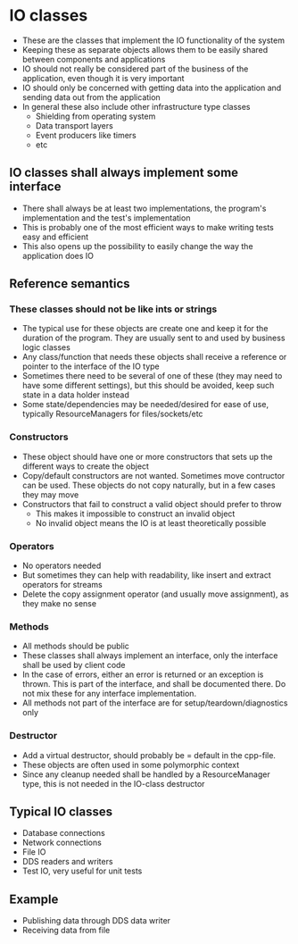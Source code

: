 # IO classes
- These are the classes that implement the IO functionality of the system
- Keeping these as separate objects allows them to be easily shared between components and applications
- IO should not really be considered part of the business of the application, even though it is very important
- IO should only be concerned with getting data into the application and sending data out from the application
- In general these also include other infrastructure type classes
  * Shielding from operating system
  * Data transport layers
  * Event producers like timers
  * etc


## IO classes shall always implement some interface
- There shall always be at least two implementations, the program's implementation and the test's implementation
- This is probably one of the most efficient ways to make writing tests easy and efficient
- This also opens up the possibility to easily change the way the application does IO

## Reference semantics

### These classes should not be like ints or strings
- The typical use for these objects are create one and keep it for the duration of the program.
They are usually sent to and used by business logic classes
- Any class/function that needs these objects shall receive a reference or pointer to the interface of the IO type
- Sometimes there need to be several of one of these (they may need to have some different settings),
but this should be avoided, keep such state in a data holder instead
- Some state/dependencies may be needed/desired for ease of use, typically ResourceManagers for files/sockets/etc

### Constructors
- These object should have one or more constructors that sets up the different ways to create the object
- Copy/default constructors are not wanted. Sometimes move contructor can be used.
These objects do not copy naturally, but in a few cases they may move
- Constructors that fail to construct a valid object should prefer to throw
  * This makes it impossible to construct an invalid object
  * No invalid object means the IO is at least theoretically possible

### Operators
- No operators needed
- But sometimes they can help with readability, like insert and extract operators for streams
- Delete the copy assignment operator (and usually move assignment), as they make no sense

### Methods
- All methods should be public
- These classes shall always implement an interface, only the interface shall be used by client code
- In the case of errors, either an error is returned or an exception is thrown.
This is part of the interface, and shall be documented there. Do not mix these for any interface implementation.
- All methods not part of the interface are for setup/teardown/diagnostics only

### Destructor
- Add a virtual destructor, should probably be = default in the cpp-file.
- These objects are often used in some polymorphic context
- Since any cleanup needed shall be handled by a ResourceManager type, this is not needed in the IO-class destructor

## Typical IO classes
- Database connections
- Network connections
- File IO
- DDS readers and writers
- Test IO, very useful for unit tests

## Example
- Publishing data through DDS data writer
- Receiving data from file
